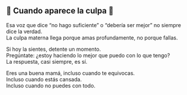 🌷 Cuando aparece la culpa 🌷
-

Esa voz que dice “no hago suficiente” o “debería ser mejor” no siempre dice la verdad.  
La culpa materna llega porque amas profundamente, no porque fallas.

Si hoy la sientes, detente un momento.  
Pregúntate: ¿estoy haciendo lo mejor que puedo con lo que tengo?  
La respuesta, casi siempre, es sí.

Eres una buena mamá, incluso cuando te equivocas.  
Incluso cuando estás cansada.  
Incluso cuando no puedes con todo.
